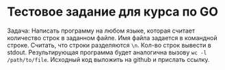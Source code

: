 # Тестовое задание для курса по GO
Задача:
Написать программу на любом языке, которая считает количество строк в заданном файле. Имя файла задается в командной строке. Считать, что строки разделяются `\n`. Кол-во строк вывести в stdout. Результирующая программа будет аналогична вызову `wc -l /path/to/file`. Исходный код выложить на github и прислать ссылку.
